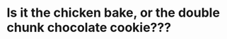 <!DOCTYPE html>
<html lang="en">
<head>
    <meta charset="UTF-8">
    <meta name="viewport" content="width=device-width, initial-scale=1.0">
    <title>We bring the boom!!!!</title>
</head>
<body>
    <h1> Is it the chicken bake, or the double chunk chocolate cookie???</h1>
</body>
</html>

